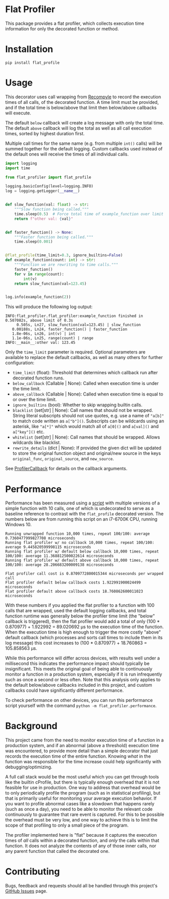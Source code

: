 # Flat Profiler

This package provides a flat profiler, which collects execution time information for only the decorated function or method.


# Installation

`pip install flat_profile`


# Usage

This decorator uses call wrapping from [Recompyle](https://github.com/DanWehr/recompyle) to record the execution times of all calls, of the decorated function. A time limit must be provided, and if the total time is below/above that limit then below/above callbacks will execute.

The default `below` callback will create a log message with only the total time. The default `above` callback will log the total as well as all call execution times, sorted by highest duration first.

Multiple call times for the same name (e.g. from multiple `int()` calls) will be summed together for the default logging. Custom callbacks used instead of the default ones will receive the times of all individual calls.

```python
import logging
import time

from flat_profiler import flat_profile

logging.basicConfig(level=logging.INFO)
log = logging.getLogger(__name__)


def slow_function(val: float) -> str:
    """Slow function being called."""
    time.sleep(0.5)  # Force total time of example_function over limit
    return f"other val: {val}"


def faster_function() -> None:
    """Faster function being called."""
    time.sleep(0.001)


@flat_profile(time_limit=0.3, ignore_builtins=False)
def example_function(count: int) -> str:
    """Function we are rewriting to time calls."""
    faster_function()
    for v in range(count):
        int(v)
    return slow_function(val=123.45)


log.info(example_function(2))
```

This will produce the following log output:

```text
INFO:flat_profiler.flat_profiler:example_function finished in 0.507082s, above limit of 0.3s
     0.505s, Ln27, slow_function(val=123.45) | slow_function
   0.00188s, Ln24, faster_function() | faster_function
   1.8e-06s, Ln26, int(v) | int
   1.1e-06s, Ln25, range(count) | range
INFO:__main__:other val: 123.45
```

Only the `time_limit` parameter is required. Optional parameters are available to replace the default callbacks, as well as many others for further configuration:

- `time_limit` (float): Threshold that determines which callback run after decorated function runs.
- `below_callback` (Callable | None): Called when execution time is under the time limit.
- `above_callback` (Callable | None): Called when execution time is equal to or over the time limit.
- `ignore_builtins` (bool): Whether to skip wrapping builtin calls.
- `blacklist` (set[str] | None): Call names that should not be wrapped. String literal subscripts should not use quotes, e.g. use a name of `"a[b]"` to match code written as `a["b"]()`. Subscripts can be wildcards using an asterisk, like `"a[*]"` which would match all of `a[0]()` and `a[val]()` and `a["key"]()` etc.
- `whitelist` (set[str] | None): Call names that should be wrapped. Allows wildcards like blacklist.
- `rewrite_details` (dict | None): If provided the given dict will be updated to store the original function object and original/new source in the keys `original_func`, `original_source`, and `new_source`.

See [ProfilerCallback](flat_profiler/flat_profiler.py) for details on the callback arguments.


# Performance

Performance has been measured using a [script](flat_profiler/performance.py) with multiple versions of a simple function with 10 calls, one of which is undecorated to serve as a baseline reference to contrast with the `flat_profile` decorated version. The numbers below are from running this script on an i7-6700K CPU, running Windows 10.

```text
Running unwrapped function 10,000 times, repeat 100/100: average 0.7360477999827708 microseconds
Running flat profiler w/ no callback 10,000 times, repeat 100/100: average 9.445820599998115 microseconds
Running flat profiler w/ default below callback 10,000 times, repeat 100/100: average 11.368812500022614 microseconds
Running flat profiler w/ default above callback 10,000 times, repeat 100/100: average 28.206683200009138 microseconds

Flat profiler call cost is 0.8709772800015344 microseconds per wrapped call
Flat profiler default below callback costs 1.922991900024499 microseconds
Flat profiler default above callback costs 18.760862600011023 microseconds
```

With these numbers if you applied the flat profiler to a function with 100 calls that are wrapped, used the default logging callbacks, and total function runtime was generally below the profiler time limit (the "below" callback is triggered), then the flat profiler would add a total of only (100 * 0.870977) + 1.922992 = 89.020692 μs to the execution time of the function. When the execution time is high enough to trigger the more costly "above" default callback (which processes and sorts call times to include them in its log message) this cost increases to (100 * 0.870977) + 18.760863 = 105.858563 μs.

While this performance will differ across devices, with results well under a millisecond this indicates the performance impact should typically be insignificant. This meets the original goal of being able to continuously monitor a function in a production system, especially if it is run infrequently such as once a second or less often. Note that this analysis only applies to the default below/above callbacks included in this project, and custom callbacks could have significantly different performance.

To check performance on other devices, you can run this performance script yourself with the command `python -m flat_profiler.performance`.


# Background

This project came from the need to monitor execution time of a function in a production system, and if an abnormal (above a threshold) execution time was encountered, to provide more detail than a simple decorator that just records the execution time of the entire function. Knowing *what* in the function was responsible for the time increase could help significantly with debugging/optimizing.

A full call stack would be the most useful which you can get through tools like the builtin cProfile, but there is typically enough overhead that it is not feasible for use in production. One way to address that overhead would be to only periodically profile the program (such as in statistical profiling), but that is primarily useful for monitoring your average execution behavior. If you want to profile abnormal cases like a slowdown that happens rarely (such as once a day), you need to be able to monitor the relevant code continuously to guarantee that rare event is captured. For this to be possible the overhead must be very low, and one way to achieve this is to limit the scope of that profiling to only a small piece of the program.

The profiler implemented here is "flat" because it captures the execution times of *all* calls within a decorated function, and *only* the calls within that function. It does not analyze the contents of any of those inner calls, nor any parent function that called the decorated one.


# Contributing

Bugs, feedback and requests should all be handled through this project's [GitHub Issues](https://github.com/DanWehr/flat_profiler/issues) page.
